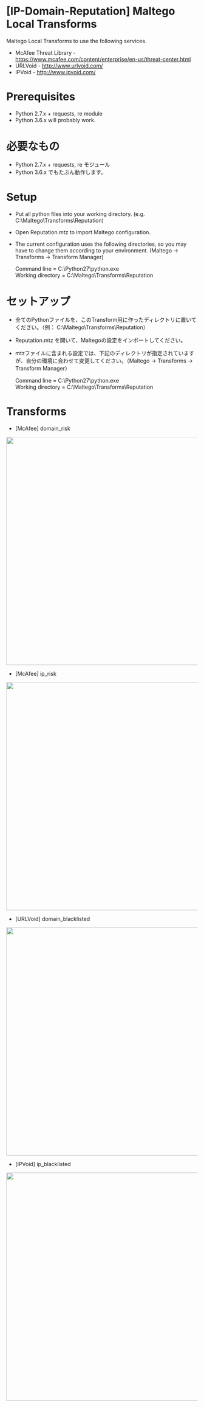 # [IP-Domain-Reputation] Maltego Local Transforms
Maltego Local Transforms to use the following services.  
- McAfee Threat Library - https://www.mcafee.com/content/enterprise/en-us/threat-center.html  
- URLVoid - http://www.urlvoid.com/  
- IPVoid - http://www.ipvoid.com/  

# Prerequisites
- Python 2.7.x + requests, re module
- Python 3.6.x will probably work.

# 必要なもの
- Python 2.7.x + requests, re モジュール
- Python 3.6.x でもたぶん動作します。

# Setup
- Put all python files into your working directory. (e.g. C:\Maltego\Transforms\Reputation)
- Open Reputation.mtz to import Maltego configuration.
- The current configuration uses the following directories, so you may have to change them according to your environment. (Maltego -> Transforms -> Transform Manager)  

  Command line = C:\Python27\python.exe  
  Working directory = C:\Maltego\Transforms\Reputation

# セットアップ
- 全てのPythonファイルを、このTransform用に作ったディレクトリに置いてください。（例： C:\Maltego\Transforms\Reputation）
- Reputation.mtz を開いて、Maltegoの設定をインポートしてください。
- mtzファイルに含まれる設定では、下記のディレクトリが指定されていますが、自分の環境に合わせて変更してください。（Maltego -> Transforms -> Transform Manager）

  Command line = C:\Python27\python.exe  
  Working directory = C:\Maltego\Transforms\Reputation

# Transforms
- [McAfee] domain_risk  
<img src="https://user-images.githubusercontent.com/16297449/42500692-ee23130a-846c-11e8-8722-9afc98018818.png" width="600">

- [McAfee] ip_risk  
<img src="https://user-images.githubusercontent.com/16297449/42501032-c7ebbccc-846d-11e8-9f17-f700d7953bac.png" width="600">

- [URLVoid] domain_blacklisted  
<img src="https://user-images.githubusercontent.com/16297449/42501138-00a7ec0c-846e-11e8-9468-8c88bf45f131.png" width="600">

- [IPVoid] ip_blacklisted  
<img src="https://user-images.githubusercontent.com/16297449/42501280-5af57efe-846e-11e8-80a0-f7d0bbefc3a8.png" width="600">
